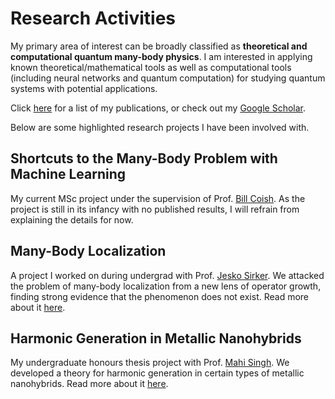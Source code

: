 # Research Activities

My primary area of interest can be broadly classified as **theoretical and computational quantum many-body physics**. I am interested in applying known theoretical/mathematical tools as well as computational tools (including neural networks and quantum computation) for studying quantum systems with potential applications. 

Click [here](./pubs.md) for a list of my publications, or check out my [Google Scholar](https://scholar.google.ca/citations?user=TYEYABoAAAAJ&hl=en).

Below are some highlighted research projects I have been involved with.

## Shortcuts to the Many-Body Problem with Machine Learning

My current MSc project under the supervision of Prof. [Bill Coish](https://www.physics.mcgill.ca/~coish/). As the project is still in its infancy with no published results, I will refrain from explaining the details for now.

## Many-Body Localization

A project I worked on during undergrad with Prof. [Jesko Sirker](http://drop.physics.umanitoba.ca/~jsirker/Dokuwiki/doku.php?id=home). We attacked the problem of many-body localization from a new lens of operator growth, finding strong evidence that the phenomenon does not exist. Read more about it [here](./highlights/MBL/index.md).

## Harmonic Generation in Metallic Nanohybrids

My undergraduate honours thesis project with Prof. [Mahi Singh](https://physics.uwo.ca/~msingh/). We developed a theory for harmonic generation in certain types of metallic nanohybrids. Read more about it [here](./highlights/Harm_Gen/index.md).
